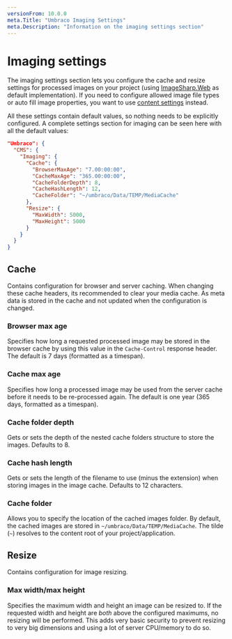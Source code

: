 ```yaml
---
versionFrom: 10.0.0
meta.Title: "Umbraco Imaging Settings"
meta.Description: "Information on the imaging settings section"
---
```



# Imaging settings

The imaging settings section lets you configure the cache and resize settings for processed images on your project (using [ImageSharp.Web](https://docs.sixlabors.com/articles/imagesharp.web/) as default implementation). If you need to configure allowed image file types or auto fill image properties, you want to use [content settings](../ContentSettings/index.md) instead.

All these settings contain default values, so nothing needs to be explicitly configured. A complete settings section for imaging can be seen here with all the default values:

```json
"Umbraco": {
  "CMS": {
    "Imaging": {
      "Cache": {
        "BrowserMaxAge": "7.00:00:00",
        "CacheMaxAge": "365.00:00:00",
        "CacheFolderDepth": 8,
        "CacheHashLength": 12,
        "CacheFolder": "~/umbraco/Data/TEMP/MediaCache"
      },
      "Resize": {
        "MaxWidth": 5000,
        "MaxHeight": 5000
      }
    }
  }
}
```

## Cache

Contains configuration for browser and server caching. 
When changing these cache headers, its recommended to clear your media cache. As meta data is stored in the cache and not updated when the configuration is changed.

### Browser max age

Specifies how long a requested processed image may be stored in the browser cache by using this value in the `Cache-Control` response header. The default is 7 days (formatted as a timespan).

### Cache max age

Specifies how long a processed image may be used from the server cache before it needs to be re-processed again. The default is one year (365 days, formatted as a timespan).

### Cache folder depth

Gets or sets the depth of the nested cache folders structure to store the images. Defaults to 8.

### Cache hash length
Gets or sets the length of the filename to use (minus the extension) when storing images in the image cache. Defaults to 12 characters.

### Cache folder

Allows you to specify the location of the cached images folder. By default, the cached images are stored in `~/umbraco/Data/TEMP/MediaCache`. The tilde (`~`) resolves to the content root of your project/application.

## Resize

Contains configuration for image resizing.

### Max width/max height

Specifies the maximum width and height an image can be resized to. If the requested width and height are _both_ above the configured maximums, no resizing will be performed. This adds very basic security to prevent resizing to very big dimensions and using a lot of server CPU/memory to do so.
